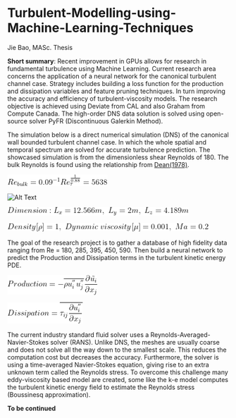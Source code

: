 # Turbulent-Modelling-using-Machine-Learning-Techniques
Jie Bao, MASc. Thesis

**Short summary**: Recent improvement in GPUs allows for research in fundamental turbulence using Machine
Learning. Current research area concerns the application of a neural network for the canonical
turbulent channel case. Strategy includes building a loss function for the production and
dissipation variables and feature pruning techniques. In turn improving the accuracy and
efficiency of turbulent-viscosity models. The research objective is achieved using Deviate from CAL 
and also Graham from Compute Canada. The high-order DNS data solution is solved using open-source solver PyFR (Discontinuous Galerkin Method).

The simulation below is a direct numerical simulation (DNS) of the canonical wall bounded turbulent channel case. In which the whole spatial and temporal spectrum are solved for accurate turbulence prediction. The showcased simulation is from the dimensionless shear Reynolds of 180. The bulk Reynolds is found using the relationship from [Dean(1978)](https://ui.adsabs.harvard.edu/abs/1974STIN...7522638D/abstract).

![Alt Text](https://github.com/DiscoBroccoli/Turbulent-Modelling-using-Machine-Learning-Techniques/blob/main/latex_equation/re_bulk.gif)

![Alt Text](https://github.com/DiscoBroccoli/Turbulent-Modelling-using-Machine-Learning-Techniques/blob/main/TC-180.gif)

![Alt Text](https://github.com/DiscoBroccoli/Turbulent-Modelling-using-Machine-Learning-Techniques/blob/main/latex_equation/Dimension.gif)

![Alt Text](https://github.com/DiscoBroccoli/Turbulent-Modelling-using-Machine-Learning-Techniques/blob/main/latex_equation/Values.gif)

The goal of the research project is to gather a database of high fidelity data ranging from Re = 180, 285, 395, 450, 590.
Then build a neural network to predict the Production and Dissipation terms in the turbulent kinetic energy PDE.

![Alt Text](https://github.com/DiscoBroccoli/Turbulent-Modelling-using-Machine-Learning-Techniques/blob/main/latex_equation/Production.gif)

![Alt Text](https://github.com/DiscoBroccoli/Turbulent-Modelling-using-Machine-Learning-Techniques/blob/main/latex_equation/Dissipation.gif)

The current industry standard fluid solver uses a Reynolds-Averaged-Navier-Stokes solver (RANS). Unlike DNS, the meshes are usually coarse and does not solve all the way down to the smallest scale. This reduces the computation cost but decreases the accuracy. Furthermore, the solver is using a time-averaged Navier-Stokes equation, giving rise to an extra unknown term called the Reynolds stress. To overcome this challenge many eddy-viscosity based model are created, some like the k-e model computes the turbulent kinetic energy field to estimate the Reynolds stress (Boussinesq approximation).

**To be continued**
